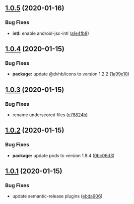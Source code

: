 ## [1.0.5](https://github.com/dvhb/react-native-template-dvhb/compare/v1.0.4...v1.0.5) (2020-01-16)


### Bug Fixes

* **intl:** enable android-jsc-intl ([a1e4fb8](https://github.com/dvhb/react-native-template-dvhb/commit/a1e4fb8434a88f74415d1bc5d7bd6bb3cad8fce5))

## [1.0.4](https://github.com/dvhb/react-native-template-dvhb/compare/v1.0.3...v1.0.4) (2020-01-15)


### Bug Fixes

* **package:** update @dvhb/icons to version 1.2.2 ([1a99e10](https://github.com/dvhb/react-native-template-dvhb/commit/1a99e10e6f7a361755c1624554d7978c4e62ef13))

## [1.0.3](https://github.com/dvhb/react-native-template-dvhb/compare/v1.0.2...v1.0.3) (2020-01-15)


### Bug Fixes

* rename underscored files ([c78824b](https://github.com/dvhb/react-native-template-dvhb/commit/c78824b73350951d6a6c83b9da16fd255aa6b09f))

## [1.0.2](https://github.com/dvhb/react-native-template-dvhb/compare/v1.0.1...v1.0.2) (2020-01-15)


### Bug Fixes

* **package:** update pods to version 1.8.4 ([0bc06d3](https://github.com/dvhb/react-native-template-dvhb/commit/0bc06d30add1ca3741b4f07c97d27bac4cffa4b0))

## [1.0.1](https://github.com/dvhb/react-native-template-dvhb/compare/v1.0.0...v1.0.1) (2020-01-15)


### Bug Fixes

* update semantic-release plugins ([ebda906](https://github.com/dvhb/react-native-template-dvhb/commit/ebda906d0896adcf0cd09c961628114f4ad0e919))

